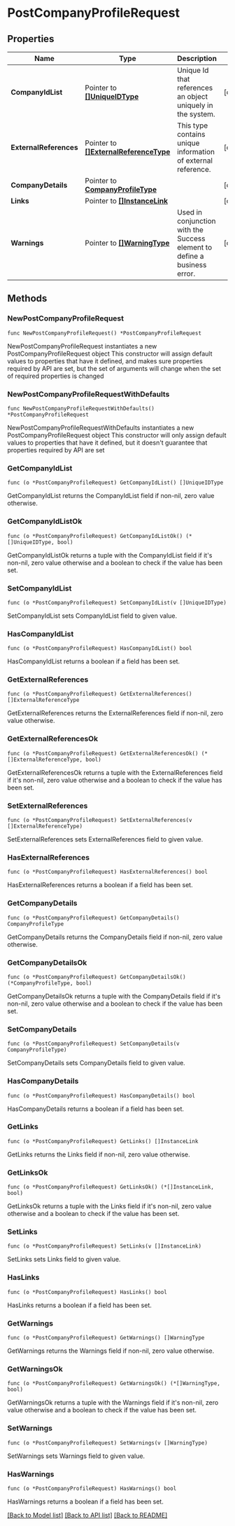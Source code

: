 # PostCompanyProfileRequest

## Properties

Name | Type | Description | Notes
------------ | ------------- | ------------- | -------------
**CompanyIdList** | Pointer to [**[]UniqueIDType**](UniqueIDType.md) | Unique Id that references an object uniquely in the system. | [optional] 
**ExternalReferences** | Pointer to [**[]ExternalReferenceType**](ExternalReferenceType.md) | This type contains unique information of external reference. | [optional] 
**CompanyDetails** | Pointer to [**CompanyProfileType**](CompanyProfileType.md) |  | [optional] 
**Links** | Pointer to [**[]InstanceLink**](InstanceLink.md) |  | [optional] 
**Warnings** | Pointer to [**[]WarningType**](WarningType.md) | Used in conjunction with the Success element to define a business error. | [optional] 

## Methods

### NewPostCompanyProfileRequest

`func NewPostCompanyProfileRequest() *PostCompanyProfileRequest`

NewPostCompanyProfileRequest instantiates a new PostCompanyProfileRequest object
This constructor will assign default values to properties that have it defined,
and makes sure properties required by API are set, but the set of arguments
will change when the set of required properties is changed

### NewPostCompanyProfileRequestWithDefaults

`func NewPostCompanyProfileRequestWithDefaults() *PostCompanyProfileRequest`

NewPostCompanyProfileRequestWithDefaults instantiates a new PostCompanyProfileRequest object
This constructor will only assign default values to properties that have it defined,
but it doesn't guarantee that properties required by API are set

### GetCompanyIdList

`func (o *PostCompanyProfileRequest) GetCompanyIdList() []UniqueIDType`

GetCompanyIdList returns the CompanyIdList field if non-nil, zero value otherwise.

### GetCompanyIdListOk

`func (o *PostCompanyProfileRequest) GetCompanyIdListOk() (*[]UniqueIDType, bool)`

GetCompanyIdListOk returns a tuple with the CompanyIdList field if it's non-nil, zero value otherwise
and a boolean to check if the value has been set.

### SetCompanyIdList

`func (o *PostCompanyProfileRequest) SetCompanyIdList(v []UniqueIDType)`

SetCompanyIdList sets CompanyIdList field to given value.

### HasCompanyIdList

`func (o *PostCompanyProfileRequest) HasCompanyIdList() bool`

HasCompanyIdList returns a boolean if a field has been set.

### GetExternalReferences

`func (o *PostCompanyProfileRequest) GetExternalReferences() []ExternalReferenceType`

GetExternalReferences returns the ExternalReferences field if non-nil, zero value otherwise.

### GetExternalReferencesOk

`func (o *PostCompanyProfileRequest) GetExternalReferencesOk() (*[]ExternalReferenceType, bool)`

GetExternalReferencesOk returns a tuple with the ExternalReferences field if it's non-nil, zero value otherwise
and a boolean to check if the value has been set.

### SetExternalReferences

`func (o *PostCompanyProfileRequest) SetExternalReferences(v []ExternalReferenceType)`

SetExternalReferences sets ExternalReferences field to given value.

### HasExternalReferences

`func (o *PostCompanyProfileRequest) HasExternalReferences() bool`

HasExternalReferences returns a boolean if a field has been set.

### GetCompanyDetails

`func (o *PostCompanyProfileRequest) GetCompanyDetails() CompanyProfileType`

GetCompanyDetails returns the CompanyDetails field if non-nil, zero value otherwise.

### GetCompanyDetailsOk

`func (o *PostCompanyProfileRequest) GetCompanyDetailsOk() (*CompanyProfileType, bool)`

GetCompanyDetailsOk returns a tuple with the CompanyDetails field if it's non-nil, zero value otherwise
and a boolean to check if the value has been set.

### SetCompanyDetails

`func (o *PostCompanyProfileRequest) SetCompanyDetails(v CompanyProfileType)`

SetCompanyDetails sets CompanyDetails field to given value.

### HasCompanyDetails

`func (o *PostCompanyProfileRequest) HasCompanyDetails() bool`

HasCompanyDetails returns a boolean if a field has been set.

### GetLinks

`func (o *PostCompanyProfileRequest) GetLinks() []InstanceLink`

GetLinks returns the Links field if non-nil, zero value otherwise.

### GetLinksOk

`func (o *PostCompanyProfileRequest) GetLinksOk() (*[]InstanceLink, bool)`

GetLinksOk returns a tuple with the Links field if it's non-nil, zero value otherwise
and a boolean to check if the value has been set.

### SetLinks

`func (o *PostCompanyProfileRequest) SetLinks(v []InstanceLink)`

SetLinks sets Links field to given value.

### HasLinks

`func (o *PostCompanyProfileRequest) HasLinks() bool`

HasLinks returns a boolean if a field has been set.

### GetWarnings

`func (o *PostCompanyProfileRequest) GetWarnings() []WarningType`

GetWarnings returns the Warnings field if non-nil, zero value otherwise.

### GetWarningsOk

`func (o *PostCompanyProfileRequest) GetWarningsOk() (*[]WarningType, bool)`

GetWarningsOk returns a tuple with the Warnings field if it's non-nil, zero value otherwise
and a boolean to check if the value has been set.

### SetWarnings

`func (o *PostCompanyProfileRequest) SetWarnings(v []WarningType)`

SetWarnings sets Warnings field to given value.

### HasWarnings

`func (o *PostCompanyProfileRequest) HasWarnings() bool`

HasWarnings returns a boolean if a field has been set.


[[Back to Model list]](../README.md#documentation-for-models) [[Back to API list]](../README.md#documentation-for-api-endpoints) [[Back to README]](../README.md)



